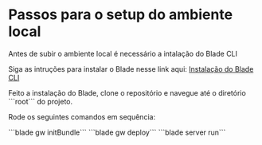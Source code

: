 <h1>Passos para o setup do ambiente local</h1>

<p>Antes de subir o ambiente local é necessário a intalação do Blade CLI</p>
<p>Siga as intruções para instalar o Blade nesse link aqui: <a href="https://help.liferay.com/hc/en-us/articles/360017885232-Installing-Blade-CLI-">Instalação do Blade CLI</a></p>
<p>Feito a instalação do Blade, clone o repositório e navegue até o diretório ```root``` do projeto.</p>
<p>Rode os seguintes comandos em sequência:</p>
```blade gw initBundle```
```blade gw deploy```
```blade server run```

